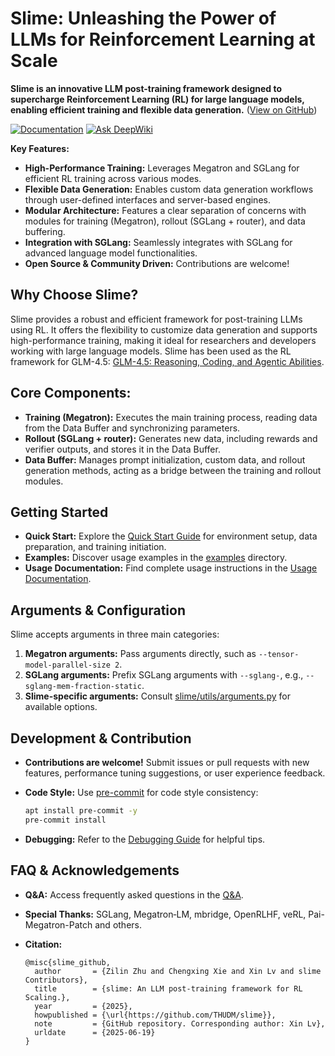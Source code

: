 # Slime: Unleashing the Power of LLMs for Reinforcement Learning at Scale

**Slime is an innovative LLM post-training framework designed to supercharge Reinforcement Learning (RL) for large language models, enabling efficient training and flexible data generation.** ([View on GitHub](https://github.com/THUDM/slime))

[![Documentation](https://img.shields.io/badge/docs-latest-brightgreen.svg?style=flat)](https://thudm.github.io/slime/)
[![Ask DeepWiki](https://deepwiki.com/badge.svg)](https://deepwiki.com/THUDM/slime)

**Key Features:**

*   **High-Performance Training:** Leverages Megatron and SGLang for efficient RL training across various modes.
*   **Flexible Data Generation:** Enables custom data generation workflows through user-defined interfaces and server-based engines.
*   **Modular Architecture:**  Features a clear separation of concerns with modules for training (Megatron), rollout (SGLang + router), and data buffering.
*   **Integration with SGLang:** Seamlessly integrates with SGLang for advanced language model functionalities.
*   **Open Source & Community Driven:** Contributions are welcome!

## Why Choose Slime?

Slime provides a robust and efficient framework for post-training LLMs using RL. It offers the flexibility to customize data generation and supports high-performance training, making it ideal for researchers and developers working with large language models.  Slime has been used as the RL framework for GLM-4.5: [GLM-4.5: Reasoning, Coding, and Agentic Abilities](https://z.ai/blog/glm-4.5).

## Core Components:

*   **Training (Megatron):** Executes the main training process, reading data from the Data Buffer and synchronizing parameters.
*   **Rollout (SGLang + router):** Generates new data, including rewards and verifier outputs, and stores it in the Data Buffer.
*   **Data Buffer:** Manages prompt initialization, custom data, and rollout generation methods, acting as a bridge between the training and rollout modules.

## Getting Started

*   **Quick Start:**  Explore the [Quick Start Guide](./docs/en/get_started/quick_start.md) for environment setup, data preparation, and training initiation.
*   **Examples:** Discover usage examples in the [examples](examples/) directory.
*   **Usage Documentation:**  Find complete usage instructions in the [Usage Documentation](docs/en/get_started/usage.md).

## Arguments & Configuration

Slime accepts arguments in three main categories:

1.  **Megatron arguments:** Pass arguments directly, such as `--tensor-model-parallel-size 2`.
2.  **SGLang arguments:**  Prefix SGLang arguments with `--sglang-`, e.g., `--sglang-mem-fraction-static`.
3.  **Slime-specific arguments:** Consult [slime/utils/arguments.py](slime/utils/arguments.py) for available options.

## Development & Contribution

*   **Contributions are welcome!** Submit issues or pull requests with new features, performance tuning suggestions, or user experience feedback.
*   **Code Style:** Use [pre-commit](https://pre-commit.com/) for code style consistency:

    ```bash
    apt install pre-commit -y
    pre-commit install
    ```
*   **Debugging:** Refer to the [Debugging Guide](docs/en/developer_guide/debug.md) for helpful tips.

## FAQ & Acknowledgements

*   **Q\&A:** Access frequently asked questions in the [Q\&A](docs/en/get_started/qa.md).
*   **Special Thanks:** SGLang, Megatron‑LM, mbridge, OpenRLHF, veRL, Pai-Megatron-Patch and others.
*   **Citation:**

    ```bibtext
    @misc{slime_github,
      author       = {Zilin Zhu and Chengxing Xie and Xin Lv and slime Contributors},
      title        = {slime: An LLM post-training framework for RL Scaling.},
      year         = {2025},
      howpublished = {\url{https://github.com/THUDM/slime}},
      note         = {GitHub repository. Corresponding author: Xin Lv},
      urldate      = {2025-06-19}
    }
